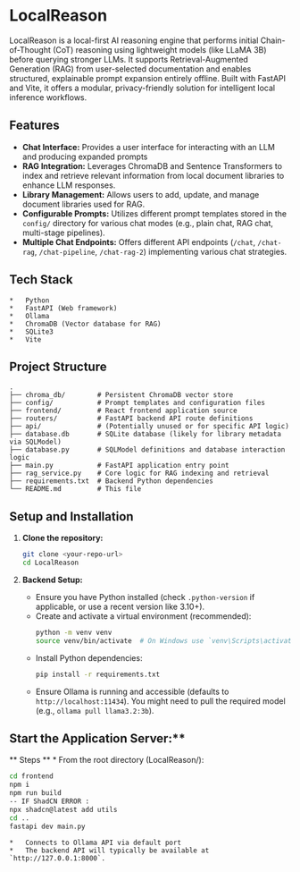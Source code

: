# LocalReason

LocalReason is a local-first AI reasoning engine that performs initial Chain-of-Thought (CoT) reasoning using lightweight models (like LLaMA 3B) before querying stronger LLMs. It supports Retrieval-Augmented Generation (RAG) from user-selected documentation and enables structured, explainable prompt expansion entirely offline. Built with FastAPI and Vite, it offers a modular, privacy-friendly solution for intelligent local inference workflows.

## Features

*   **Chat Interface:** Provides a user interface for interacting with an LLM and producing expanded prompts
*   **RAG Integration:** Leverages ChromaDB and Sentence Transformers to index and retrieve relevant information from local document libraries to enhance LLM responses.
*   **Library Management:** Allows users to add, update, and manage document libraries used for RAG.
*   **Configurable Prompts:** Utilizes different prompt templates stored in the `config/` directory for various chat modes (e.g., plain chat, RAG chat, multi-stage pipelines).
*   **Multiple Chat Endpoints:** Offers different API endpoints (`/chat`, `/chat-rag`, `/chat-pipeline`, `/chat-rag-2`) implementing various chat strategies.

## Tech Stack

    *   Python
    *   FastAPI (Web framework)
    *   Ollama
    *   ChromaDB (Vector database for RAG)
    *   SQLite3
    *   Vite

## Project Structure

```
.
├── chroma_db/        # Persistent ChromaDB vector store
├── config/           # Prompt templates and configuration files
├── frontend/         # React frontend application source
├── routers/          # FastAPI backend API route definitions
├── api/              # (Potentially unused or for specific API logic)
├── database.db       # SQLite database (likely for library metadata via SQLModel)
├── database.py       # SQLModel definitions and database interaction logic
├── main.py           # FastAPI application entry point
├── rag_service.py    # Core logic for RAG indexing and retrieval
├── requirements.txt  # Backend Python dependencies
└── README.md         # This file
```

## Setup and Installation

1.  **Clone the repository:**
    ```bash
    git clone <your-repo-url>
    cd LocalReason
    ```

2.  **Backend Setup:**
    *   Ensure you have Python installed (check `.python-version` if applicable, or use a recent version like 3.10+).
    *   Create and activate a virtual environment (recommended):
        ```bash
        python -m venv venv
        source venv/bin/activate  # On Windows use `venv\Scripts\activate`
        ```
    *   Install Python dependencies:
        ```bash
        pip install -r requirements.txt
        ```
    *   Ensure Ollama is running and accessible (defaults to `http://localhost:11434`). You might need to pull the required model (e.g., `ollama pull llama3.2:3b`).


 ## Start the Application Server:**
   ** Steps **
    *   From the root directory (LocalReason/):
  ```bash
  cd frontend
  npm i
  npm run build
  -- IF ShadCN ERROR : 
  npx shadcn@latest add utils
  cd .. 
  fastapi dev main.py
  ```
    *   Connects to Ollama API via default port 
    *   The backend API will typically be available at `http://127.0.0.1:8000`.



